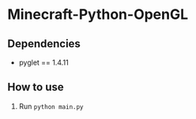 # Minecraft-Python-OpenGL

## Dependencies
- pyglet == 1.4.11

## How to use
1. Run `python main.py`

